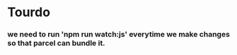 # Tourdo

### we need to run 'npm run watch:js' everytime we make changes so that parcel can bundle it.